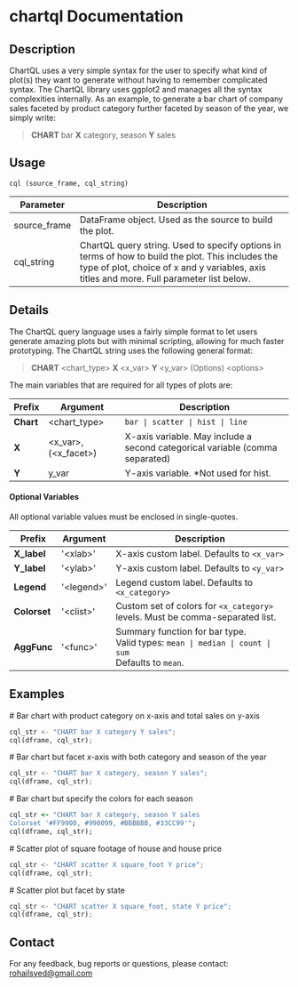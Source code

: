 # chartql Documentation

## Description
ChartQL uses a very simple syntax for the user to specify what kind of plot(s) they want to generate without having to remember complicated syntax. The ChartQL library uses ggplot2 and manages all the syntax complexities internally. As an example, to generate a bar chart of company sales faceted by product category further faceted by season of the year, we simply write:

> **CHART** bar **X** category, season **Y** sales

## Usage

 ```cql (source_frame, cql_string)```


| Parameter | Description |
| --- | --- |
|source_frame |	DataFrame object. Used as the source to build the plot.|
|cql_string	| ChartQL query string. Used to specify options in terms of how to build the plot. This includes the type of plot, choice of x and y variables, axis titles and more. Full parameter list below.

## Details

The ChartQL query language uses a fairly simple format to let users generate amazing plots but with minimal scripting, allowing for much faster prototyping. The ChartQL string uses the following general format:

> **CHART** <chart_type> **X** <x_var> **Y** <y_var> (Options) \<options>

The main variables that are required for all types of plots are:

| Prefix | Argument | Description |
| --- | --- | --- |
|**Chart** |	<chart_type> |	```bar \| scatter \| hist \| line```|
|**X**|  <x_var>, (<x_facet>) |				X-axis variable. May include a second categorical variable (comma separated)|
|**Y** | y_var |				Y-axis variable. *Not used for hist.|

#### Optional Variables

All optional variable values must be enclosed in single-quotes.

| Prefix | Argument | Description |
| --- | --- | --- |
|**X_label** | '\<xlab>' |	X-axis custom label. Defaults to ```<x_var>```|
|**Y_label** | '\<ylab>' |	Y-axis custom label. Defaults to ```<y_var>```|
|**Legend** | '\<legend>' |	Legend custom label. Defaults to ```<x_category>```|
|**Colorset** | '\<clist>' |	Custom set of colors for ```<x_category>``` levels. Must be comma-separated list.|
|**AggFunc** | '\<func>' |	Summary function for bar type. <br />Valid types: ```mean \| median \| count \| sum```<br />Defaults to ```mean```.|


## Examples

\# Bar chart with product category on x-axis and total sales on y-axis

```python
cql_str <- "CHART bar X category Y sales";
cql(dframe, cql_str);
```


\# Bar chart but facet x-axis with both category and season of the year

```python
cql_str <- "CHART bar X category, season Y sales";
cql(dframe, cql_str);
```

\# Bar chart but specify the colors for each season

```ruby
cql_str <- "CHART bar X category, season Y sales 
Colorset '#FF9900, #990099, #BBBBBB, #33CC99'";
cql(dframe, cql_str);
```   
   
\# Scatter plot of square footage of house and house price

```python
cql_str <- "CHART scatter X square_foot Y price";
cql(dframe, cql_str);
```

\# Scatter plot but facet by state

```python
cql_str <- "CHART scatter X square_foot, state Y price";
cql(dframe, cql_str);
```

## Contact
For any feedback, bug reports or questions, please contact: rohailsyed@gmail.com
